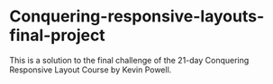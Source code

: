 # Conquering-responsive-layouts-final-project
This is a solution to the final challenge of the 21-day Conquering Responsive Layout Course by Kevin Powell.
